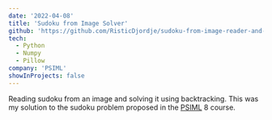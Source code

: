 ```yaml
---
date: '2022-04-08'
title: 'Sudoku from Image Solver'
github: 'https://github.com/RisticDjordje/sudoku-from-image-reader-and-solver'
tech:
  - Python
  - Numpy
  - Pillow
company: 'PSIML'
showInProjects: false
---
```


Reading sudoku from an image and solving it using backtracking. This was my solution to the sudoku problem proposed in the [PSIML](https://psiml.petlja.org/) 8 course.

